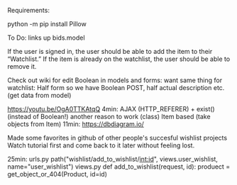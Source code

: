 Requirements:

python -m pip install Pillow

To Do:
links up bids.model


If the user is signed in, the user should be able to add the item to their “Watchlist.” If the item is already on the watchlist, the user should be able to remove it.

Check out wiki for edit Boolean in models and forms:
want same thing for watchlist: 
    Half form so we have Boolean POST, half actual description etc. (get data from model)

https://youtu.be/OgA0TTKAtqQ
4min: AJAX (HTTP_REFERER) + exist() (instead of Boolean!)
another reason to work (class) Item based (take objects from Item)
11min: https://dbdiagram.io/

Made some favorites in github of other people's succesful wishlist projects
Watch tutorial first and come back to it later without feeling lost.

25min:
urls.py
    path("wishlist/add_to_wishlist/<int:id>", views.user_wishlist, name="user_wishlist")
views.py
def add_to_wishlist(request, id):
    produect = get_object_or_404(Product, id=id)